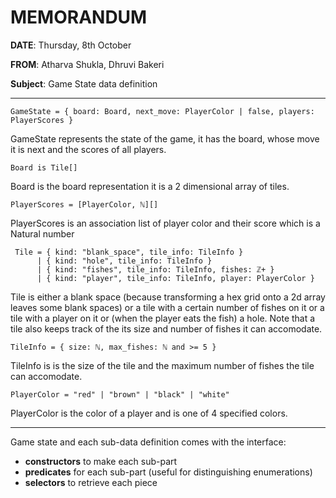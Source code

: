 
# MEMORANDUM

**DATE**: Thursday, 8th October

**FROM**: Atharva Shukla, Dhruvi Bakeri

**Subject**: Game State data definition

---

```
GameState = { board: Board, next_move: PlayerColor | false, players: PlayerScores }
```
GameState represents the state of the game, it has the board, whose move it is next and the scores of all players.


``` 
Board is Tile[]
```
Board is the board representation it is a 2 dimensional array of tiles.


```
PlayerScores = [PlayerColor, ℕ][]
```
PlayerScores is an association list of player color and their score which is a Natural number

 
```
 Tile = { kind: "blank_space", tile_info: TileInfo }
      | { kind: "hole", tile_info: TileInfo }
      | { kind: "fishes", tile_info: TileInfo, fishes: ℤ+ }
      | { kind: "player", tile_info: TileInfo, player: PlayerColor }
```
Tile is either a blank space (because transforming a hex grid onto a 2d array leaves some blank spaces) or a tile with a certain number of fishes on it or a tile with a player on it or (when the player eats the fish) a hole. Note that a tile also keeps track of the its size and number of fishes it can accomodate.

```
TileInfo = { size: ℕ, max_fishes: ℕ and >= 5 }
```
TileInfo is is the size of the tile and the maximum number of fishes the tile can accomodate.

```
PlayerColor = "red" | "brown" | "black" | "white"
```
PlayerColor is the color of a player and is one of 4 specified colors. 

---

Game state and each sub-data definition comes with the interface:

- **constructors** to make each sub-part
- **predicates** for each sub-part (useful for distinguishing enumerations)
- **selectors** to retrieve each piece



